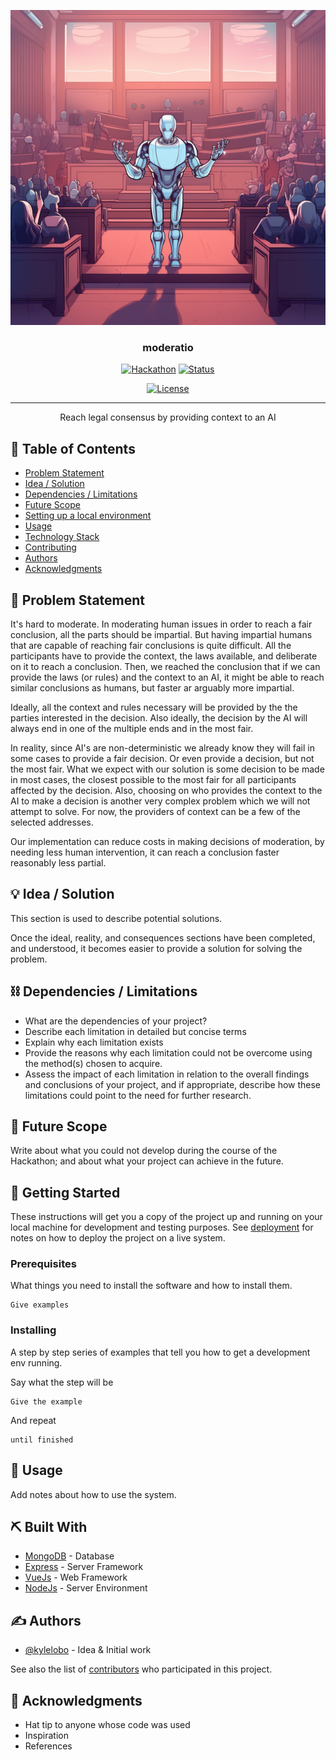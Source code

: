 <p align="center">
  <a href="" rel="noopener">
 <img src="../court.png" alt="Project logo"></a>
</p>
<h3 align="center">moderatio</h3>

<div align="center">

[![Hackathon](https://img.shields.io/badge/hackathon-chainlink_spring_2023-orange.svg)](https://chainlinkspring2023.devpost.com/)
[![Status](https://img.shields.io/badge/status-work_in_progress-success.svg)]()
<!-- [![GitHub Issues](https://img.shields.io/github/issues/kylelobo/The-Documentation-Compendium.svg)](https://github.com/kylelobo/The-Documentation-Compendium/issues) -->
<!-- [![GitHub Pull Requests](https://img.shields.io/github/issues-pr/kylelobo/The-Documentation-Compendium.svg)](https://github.com/kylelobo/The-Documentation-Compendium/pulls) -->
[![License](https://img.shields.io/badge/license-MIT-blue.svg)](LICENSE.md)
</div>

---

<p align="center"> Reach legal consensus by providing context to an AI
    <br> 
</p>

## 📝 Table of Contents

- [Problem Statement](#problem_statement)
- [Idea / Solution](#idea)
- [Dependencies / Limitations](#limitations)
- [Future Scope](#future_scope)
- [Setting up a local environment](#getting_started)
- [Usage](#usage)
- [Technology Stack](#tech_stack)
- [Contributing](../CONTRIBUTING.md)
- [Authors](#authors)
- [Acknowledgments](#acknowledgments)

## 🧐 Problem Statement <a name = "problem_statement"></a>

It's hard to moderate. In moderating human issues in order to reach a fair conclusion, all the parts should be impartial. But having impartial humans that are capable of reaching fair conclusions is quite difficult. All the participants have to provide the context, the laws available, and deliberate on it to reach a conclusion. Then, we reached the conclusion that if we can provide the laws (or rules) and the context to an AI, it might be able to reach similar conclusions as humans, but faster ar arguably more impartial. 

Ideally, all the context and rules necessary will be provided by the the parties interested in the decision. Also ideally, the decision by the AI will always end in one of the multiple ends and in the most fair.

In reality, since AI's are non-deterministic we already know they will fail in some cases to provide a fair decision. Or even provide a decision, but not the most fair. What we expect with our solution is some decision to be made in most cases, the closest possible to the most fair for all participants affected by the decision. Also, choosing on who provides the context to the AI to make a decision is another very complex problem which we will not attempt to solve. For now, the providers of context can be a few of the selected addresses.

Our implementation can reduce costs in making decisions of moderation, by needing less human intervention, it can reach a conclusion faster reasonably less partial.


## 💡 Idea / Solution <a name = "idea"></a>

This section is used to describe potential solutions.

Once the ideal, reality, and consequences sections have been
completed, and understood, it becomes easier to provide a solution for solving the problem.

## ⛓️ Dependencies / Limitations <a name = "limitations"></a>

- What are the dependencies of your project?
- Describe each limitation in detailed but concise terms
- Explain why each limitation exists
- Provide the reasons why each limitation could not be overcome using the method(s) chosen to acquire.
- Assess the impact of each limitation in relation to the overall findings and conclusions of your project, and if
  appropriate, describe how these limitations could point to the need for further research.

## 🚀 Future Scope <a name = "future_scope"></a>

Write about what you could not develop during the course of the Hackathon; and about what your project can achieve
in the future.

## 🏁 Getting Started <a name = "getting_started"></a>

These instructions will get you a copy of the project up and running on your local machine for development
and testing purposes. See [deployment](#deployment) for notes on how to deploy the project on a live system.

### Prerequisites

What things you need to install the software and how to install them.

```
Give examples
```

### Installing

A step by step series of examples that tell you how to get a development env running.

Say what the step will be

```
Give the example
```

And repeat

```
until finished
```

## 🎈 Usage <a name="usage"></a>

Add notes about how to use the system.

## ⛏️ Built With <a name = "tech_stack"></a>

- [MongoDB](https://www.mongodb.com/) - Database
- [Express](https://expressjs.com/) - Server Framework
- [VueJs](https://vuejs.org/) - Web Framework
- [NodeJs](https://nodejs.org/en/) - Server Environment

## ✍️ Authors <a name = "authors"></a>

- [@kylelobo](https://github.com/kylelobo) - Idea & Initial work

See also the list of [contributors](https://github.com/kylelobo/The-Documentation-Compendium/contributors)
who participated in this project.

## 🎉 Acknowledgments <a name = "acknowledgments"></a>

- Hat tip to anyone whose code was used
- Inspiration
- References
